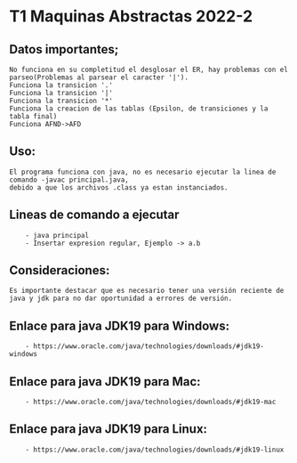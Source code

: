 # T1 Maquinas Abstractas 2022-2
## Datos importantes;
    No funciona en su completitud el desglosar el ER, hay problemas con el parseo(Problemas al parsear el caracter '|').
    Funciona la transicion '.'
    Funciona la transicion '|'
    Funciona la transicion '*'
    Funciona la creacion de las tablas (Epsilon, de transiciones y la tabla final)
    Funciona AFND->AFD
## Uso:
	El programa funciona con java, no es necesario ejecutar la linea de comando -javac principal.java,
	debido a que los archivos .class ya estan instanciados.
## Lineas de comando a ejecutar
		- java principal
		- Insertar expresion regular, Ejemplo -> a.b
## Consideraciones:
	Es importante destacar que es necesario tener una versión reciente de java y jdk para no dar oportunidad a errores de versión. 
## Enlace para java JDK19 para Windows: 
		- https://www.oracle.com/java/technologies/downloads/#jdk19-windows 
## Enlace para java JDK19 para Mac: 
		- https://www.oracle.com/java/technologies/downloads/#jdk19-mac 
## Enlace para java JDK19 para Linux: 
		- https://www.oracle.com/java/technologies/downloads/#jdk19-linux 

